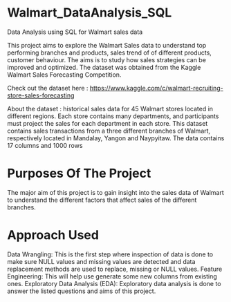 # Walmart_DataAnalysis_SQL
Data Analysis using SQL for Walmart sales data

This project aims to explore the Walmart Sales data to understand top performing branches and products, sales trend of of different products, customer behaviour. The aims is to study how sales strategies can be improved and optimized. The dataset was obtained from the Kaggle Walmart Sales Forecasting Competition.

Check out the dataset here : https://www.kaggle.com/c/walmart-recruiting-store-sales-forecasting

About the dataset : historical sales data for 45 Walmart stores located in different regions. Each store contains many departments, and participants must project the sales for each department in each store.
This dataset contains sales transactions from a three different branches of Walmart, respectively located in Mandalay, Yangon and Naypyitaw. The data contains 17 columns and 1000 rows

# Purposes Of The Project
The major aim of this project is to gain insight into the sales data of Walmart to understand the different factors that affect sales of the different branches.

# Approach Used
Data Wrangling: This is the first step where inspection of data is done to make sure NULL values and missing values are detected and data replacement methods are used to replace, missing or NULL values.
Feature Engineering: This will help use generate some new columns from existing ones.
Exploratory Data Analysis (EDA): Exploratory data analysis is done to answer the listed questions and aims of this project.
